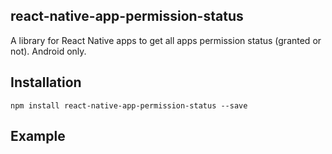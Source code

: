 ## react-native-app-permission-status

A library for React Native apps to get all apps permission status (granted or not). Android only.

## Installation

```
npm install react-native-app-permission-status --save

```

## Example

```javascript

```
